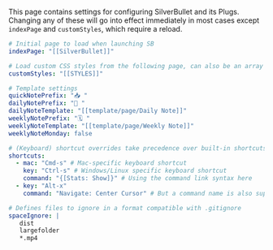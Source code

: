 This page contains settings for configuring SilverBullet and its Plugs. Changing any of these will go into effect immediately in most cases except `indexPage` and `customStyles`, which require a reload.

```yaml
# Initial page to load when launching SB
indexPage: "[[SilverBullet]]"

# Load custom CSS styles from the following page, can also be an array
customStyles: "[[STYLES]]"

# Template settings
quickNotePrefix: "📥 "
dailyNotePrefix: "📅 "
dailyNoteTemplate: "[[template/page/Daily Note]]"
weeklyNotePrefix: "🗓️ "
weeklyNoteTemplate: "[[template/page/Weekly Note]]"
weeklyNoteMonday: false

# (Keyboard) shortcut overrides take precedence over built-in shortcuts
shortcuts:
  - mac: "Cmd-s" # Mac-specific keyboard shortcut
    key: "Ctrl-s" # Windows/Linux specific keyboard shortcut
    command: "{[Stats: Show]}" # Using the command link syntax here
  - key: "Alt-x"
    command: "Navigate: Center Cursor" # But a command name is also supported

# Defines files to ignore in a format compatible with .gitignore
spaceIgnore: |
   dist
   largefolder
   *.mp4

```
